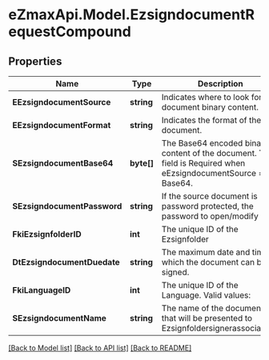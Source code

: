 
# eZmaxApi.Model.EzsigndocumentRequestCompound

## Properties

Name | Type | Description | Notes
------------ | ------------- | ------------- | -------------
**EEzsigndocumentSource** | **string** | Indicates where to look for the document binary content. | 
**EEzsigndocumentFormat** | **string** | Indicates the format of the document. | 
**SEzsigndocumentBase64** | **byte[]** | The Base64 encoded binary content of the document.  This field is Required when eEzsigndocumentSource &#x3D; Base64. | [optional] 
**SEzsigndocumentPassword** | **string** | If the source document is password protected, the password to open/modify it. | [optional] [default to ""]
**FkiEzsignfolderID** | **int** | The unique ID of the Ezsignfolder | 
**DtEzsigndocumentDuedate** | **string** | The maximum date and time at which the document can be signed. | 
**FkiLanguageID** | **int** | The unique ID of the Language.  Valid values:  |Value|Description| |-|-| |1|French| |2|English| | 
**SEzsigndocumentName** | **string** | The name of the document that will be presented to Ezsignfoldersignerassociations | 

[[Back to Model list]](../README.md#documentation-for-models)
[[Back to API list]](../README.md#documentation-for-api-endpoints)
[[Back to README]](../README.md)

